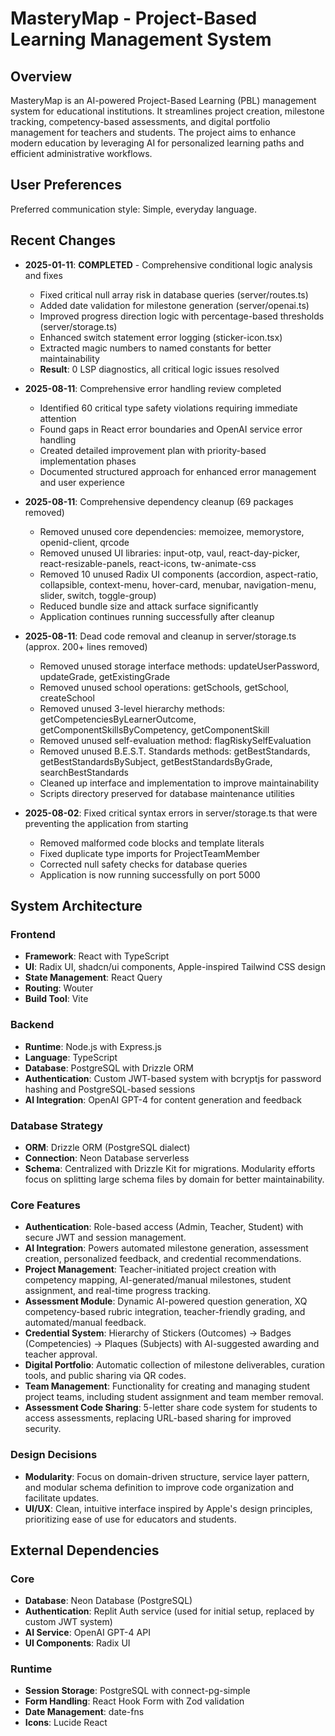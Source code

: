 # MasteryMap - Project-Based Learning Management System

## Overview
MasteryMap is an AI-powered Project-Based Learning (PBL) management system for educational institutions. It streamlines project creation, milestone tracking, competency-based assessments, and digital portfolio management for teachers and students. The project aims to enhance modern education by leveraging AI for personalized learning paths and efficient administrative workflows.

## User Preferences
Preferred communication style: Simple, everyday language.

## Recent Changes
- **2025-01-11**: **COMPLETED** - Comprehensive conditional logic analysis and fixes
  - Fixed critical null array risk in database queries (server/routes.ts)
  - Added date validation for milestone generation (server/openai.ts) 
  - Improved progress direction logic with percentage-based thresholds (server/storage.ts)
  - Enhanced switch statement error logging (sticker-icon.tsx)
  - Extracted magic numbers to named constants for better maintainability
  - **Result**: 0 LSP diagnostics, all critical logic issues resolved

- **2025-08-11**: Comprehensive error handling review completed
  - Identified 60 critical type safety violations requiring immediate attention
  - Found gaps in React error boundaries and OpenAI service error handling
  - Created detailed improvement plan with priority-based implementation phases
  - Documented structured approach for enhanced error management and user experience

- **2025-08-11**: Comprehensive dependency cleanup (69 packages removed)
  - Removed unused core dependencies: memoizee, memorystore, openid-client, qrcode
  - Removed unused UI libraries: input-otp, vaul, react-day-picker, react-resizable-panels, react-icons, tw-animate-css
  - Removed 10 unused Radix UI components (accordion, aspect-ratio, collapsible, context-menu, hover-card, menubar, navigation-menu, slider, switch, toggle-group)
  - Reduced bundle size and attack surface significantly
  - Application continues running successfully after cleanup

- **2025-08-11**: Dead code removal and cleanup in server/storage.ts (approx. 200+ lines removed)
  - Removed unused storage interface methods: updateUserPassword, updateGrade, getExistingGrade
  - Removed unused school operations: getSchools, getSchool, createSchool
  - Removed unused 3-level hierarchy methods: getCompetenciesByLearnerOutcome, getComponentSkillsByCompetency, getComponentSkill
  - Removed unused self-evaluation method: flagRiskySelfEvaluation
  - Removed unused B.E.S.T. Standards methods: getBestStandards, getBestStandardsBySubject, getBestStandardsByGrade, searchBestStandards
  - Cleaned up interface and implementation to improve maintainability
  - Scripts directory preserved for database maintenance utilities

- **2025-08-02**: Fixed critical syntax errors in server/storage.ts that were preventing the application from starting
  - Removed malformed code blocks and template literals
  - Fixed duplicate type imports for ProjectTeamMember
  - Corrected null safety checks for database queries
  - Application is now running successfully on port 5000

## System Architecture

### Frontend
- **Framework**: React with TypeScript
- **UI**: Radix UI, shadcn/ui components, Apple-inspired Tailwind CSS design
- **State Management**: React Query
- **Routing**: Wouter
- **Build Tool**: Vite

### Backend
- **Runtime**: Node.js with Express.js
- **Language**: TypeScript
- **Database**: PostgreSQL with Drizzle ORM
- **Authentication**: Custom JWT-based system with bcryptjs for password hashing and PostgreSQL-based sessions
- **AI Integration**: OpenAI GPT-4 for content generation and feedback

### Database Strategy
- **ORM**: Drizzle ORM (PostgreSQL dialect)
- **Connection**: Neon Database serverless
- **Schema**: Centralized with Drizzle Kit for migrations. Modularity efforts focus on splitting large schema files by domain for better maintainability.

### Core Features
- **Authentication**: Role-based access (Admin, Teacher, Student) with secure JWT and session management.
- **AI Integration**: Powers automated milestone generation, assessment creation, personalized feedback, and credential recommendations.
- **Project Management**: Teacher-initiated project creation with competency mapping, AI-generated/manual milestones, student assignment, and real-time progress tracking.
- **Assessment Module**: Dynamic AI-powered question generation, XQ competency-based rubric integration, teacher-friendly grading, and automated/manual feedback.
- **Credential System**: Hierarchy of Stickers (Outcomes) → Badges (Competencies) → Plaques (Subjects) with AI-suggested awarding and teacher approval.
- **Digital Portfolio**: Automatic collection of milestone deliverables, curation tools, and public sharing via QR codes.
- **Team Management**: Functionality for creating and managing student project teams, including student assignment and team member removal.
- **Assessment Code Sharing**: 5-letter share code system for students to access assessments, replacing URL-based sharing for improved security.

### Design Decisions
- **Modularity**: Focus on domain-driven structure, service layer pattern, and modular schema definition to improve code organization and facilitate updates.
- **UI/UX**: Clean, intuitive interface inspired by Apple's design principles, prioritizing ease of use for educators and students.

## External Dependencies

### Core
- **Database**: Neon Database (PostgreSQL)
- **Authentication**: Replit Auth service (used for initial setup, replaced by custom JWT system)
- **AI Service**: OpenAI GPT-4 API
- **UI Components**: Radix UI

### Runtime
- **Session Storage**: PostgreSQL with connect-pg-simple
- **Form Handling**: React Hook Form with Zod validation
- **Date Management**: date-fns
- **Icons**: Lucide React